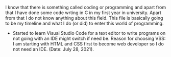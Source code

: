 I know that there is something called coding or programming and apart from that I have done some code wrting in C in my first year in university. Apart from that I do not know anything about this field. This file is basically going to be my timeline and what I do (or did) to enter this world of programming.
- Started to learn Visual Studio Code for a text editor to write programs on not going with an IDE might switch if need be. Reason for choosing VSS: I am starting with HTML and CSS first to become web developer so I do not need an IDE. (Date: July 28, 2021).

